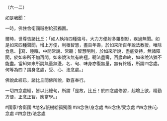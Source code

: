 （六一二）

如是我聞：

一時，佛住舍衛國祇樹給孤獨園。

爾時，世尊告諸比丘：「如人執持四種強弓，大力方便射多羅樹影，疾過無閡。如是如來四種聲聞，增上方便，利根智慧，盡百年壽，於如來所百年說法教授，唯除食息、𥙷寫、睡眠，中間常說、常聽；智慧明利，於如來所說，盡底受持，無諸障閡，於如來所不加再問。如來說法無有終極，聽法盡壽，百歲命終，如來說法猶不能盡。當知如來所說無量無邊，名、句、味身亦復無量，無有終極，所謂四念處。何等為四？謂身念處，受、心、法念處。」

佛說此經已，諸比丘聞佛所說，歡喜奉行。

一切四念處經，皆以此總句，所謂「是故，比丘！於四念處修習，起增上欲，精勤方便，正念正智，應當學。」

#國家/舍衛國
#地名/祇樹給孤獨園
#四念住/身念處
#四念住/受念處
#四念住/心念處
#四念住/法念處

